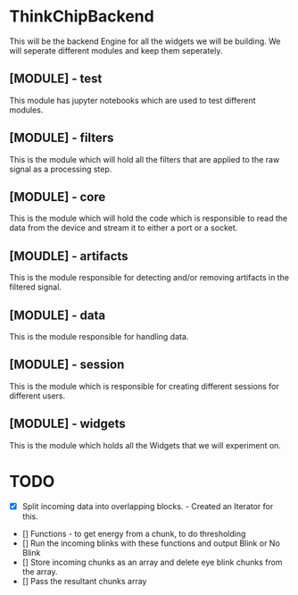 # ThinkChipBackend

This will be the backend Engine for all the widgets we will be building. 
We will seperate different modules and keep them seperately.

## [MODULE] - test
This module has jupyter notebooks which are used to test different modules.

## [MODULE] - filters
This is the module which will hold all the filters that are applied to the raw signal as a processing step.

## [MODULE] - core
This is the module which will hold the code which is responsible to read the data from the device and stream it to 
either a port or a socket.

## [MOUDLE] - artifacts
This is the module responsible for detecting and/or removing artifacts in the filtered signal.

## [MODULE] - data
This is the module responsible for handling data.

## [MODULE] - session
This is the module which is responsible for creating different sessions for different users.

## [MODULE] - widgets
This is the module which holds all the Widgets that we will experiment on.

# TODO 
- [x] Split incoming data into overlapping blocks.
		- Created an Iterator for this.
- [] Functions - to get energy from a chunk, to do thresholding
- [] Run the incoming blinks with these functions and output Blink or No Blink
- [] Store incoming chunks as an array and delete eye blink chunks from the array.
- [] Pass the resultant chunks array 

